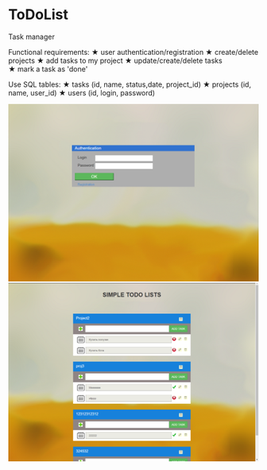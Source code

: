 # ToDoList
Task manager 

Functional requirements:
★  user authentication/registration
★  create/delete projects 
★  add tasks to my project 
★  update/create/delete tasks  
★  mark a task as 'done' 

Use SQL tables:
★ tasks (id, name, status,date, project_id)
★ projects (id, name, user_id)
★ users (id, login, password)


![alt](Us.png)
![alt](ToDoList.png)

